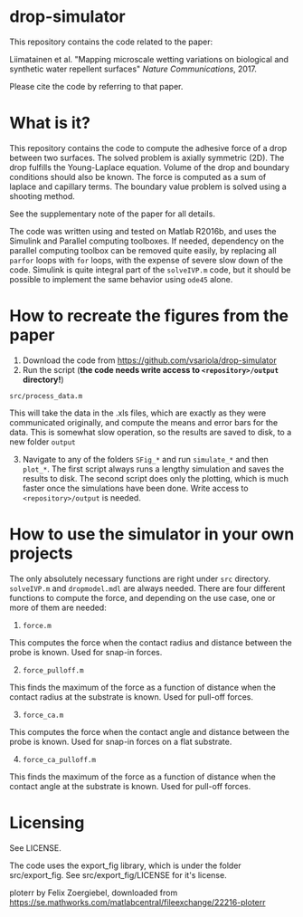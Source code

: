 # drop-simulator

This repository contains the code related to the paper:

Liimatainen et al. "Mapping microscale wetting variations on biological and synthetic water repellent surfaces" *Nature Communications*, 2017.

Please cite the code by referring to that paper.

What is it?
===========

This repository contains the code to compute the adhesive force of a drop between two surfaces. The solved problem is axially symmetric (2D). The drop fulfills the Young-Laplace equation. Volume of the drop and boundary conditions should also be known. The force is computed as a sum of laplace and capillary terms. The boundary value problem is solved using a shooting method.

See the supplementary note of the paper for all details.

The code was written using and tested on Matlab R2016b, and uses the Simulink and Parallel computing toolboxes. If needed, dependency on the parallel computing toolbox can be removed quite easily, by replacing all `parfor` loops with `for` loops, with the expense of severe slow down of the code. Simulink is quite integral part of the `solveIVP.m` code, but it should be possible to implement the same behavior using `ode45` alone.

How to recreate the figures from the paper
==========================================

1. Download the code from https://github.com/vsariola/drop-simulator
2. Run the script (**the code needs write access to `<repository>/output` directory!**)

`src/process_data.m`

This will take the data in the .xls files, which are exactly as they were communicated originally, and compute the means and error bars for the data. This is somewhat slow operation, so the results are saved to disk, to a new folder `output`

3. Navigate to any of the folders `SFig_*` and run `simulate_*` and then `plot_*`. The first script always runs a lengthy simulation and saves the results to disk. The second script does only the plotting, which is much faster once the simulations have been done. Write access to `<repository>/output` is needed.

How to use the simulator in your own projects
=============================================

The only absolutely necessary functions are right under `src` directory. `solveIVP.m` and `dropmodel.mdl` are always needed. There are four different functions to compute the force, and depending on the use case, one or more of them are needed:

1. `force.m`

This computes the force when the contact radius and distance between the probe is known. Used for snap-in forces.

2. `force_pulloff.m`

This finds the maximum of the force as a function of distance when the contact radius at the substrate is known. Used for pull-off forces.

3. `force_ca.m`

This computes the force when the contact angle and distance between the probe is known. Used for snap-in forces on a flat substrate.

4. `force_ca_pulloff.m`

This finds the maximum of the force as a function of distance when the contact angle at the substrate is known. Used for pull-off forces.

Licensing
=========

See LICENSE.

The code uses the export_fig library, which is under the folder src/export_fig. See src/export_fig/LICENSE for it's license.

ploterr by Felix Zoergiebel, downloaded from https://se.mathworks.com/matlabcentral/fileexchange/22216-ploterr